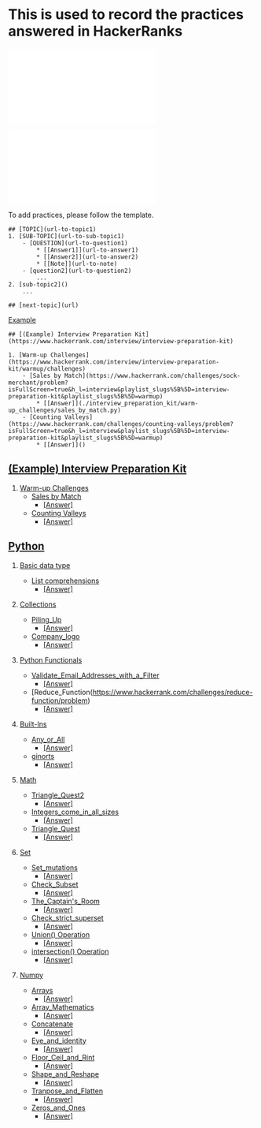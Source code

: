 # This is used to record the practices answered in HackerRanks

![Markdown cheat sheet1](Jupyter-Notebook-Markdown-Cheatsheet2.pdf)

![Markdown cheat sheet2](lucbpz_the-ultimate-markdown.pdf)


To add practices, please follow the template.
```Template
## [TOPIC](url-to-topic1)
1. [SUB-TOPIC](url-to-sub-topic1)
    - [QUESTION](url-to-question1) 
        * [[Answer1]](url-to-answer1) 
        * [[Answer2]](url-to-answer2)
        * [[Note]](url-to-note)
    - [question2](url-to-question2)
        ...
2. [sub-topic2]()
    ...

## [next-topic](url)
```

[Example](#example-interview-preparation-kit)

```
## [(Example) Interview Preparation Kit](https://www.hackerrank.com/interview/interview-preparation-kit)

1. [Warm-up Challenges](https://www.hackerrank.com/interview/interview-preparation-kit/warmup/challenges)
    - [Sales by Match](https://www.hackerrank.com/challenges/sock-merchant/problem?isFullScreen=true&h_l=interview&playlist_slugs%5B%5D=interview-preparation-kit&playlist_slugs%5B%5D=warmup)
        * [[Answer]](./interview_preparation_kit/warm-up_challenges/sales_by_match.py)
    - [Counting Valleys](https://www.hackerrank.com/challenges/counting-valleys/problem?isFullScreen=true&h_l=interview&playlist_slugs%5B%5D=interview-preparation-kit&playlist_slugs%5B%5D=warmup) 
        * [[Answer]]()
```

## [(Example) Interview Preparation Kit](https://www.hackerrank.com/interview/interview-preparation-kit)

1. [Warm-up Challenges](https://www.hackerrank.com/interview/interview-preparation-kit/warmup/challenges)
    - [Sales by Match](https://www.hackerrank.com/challenges/sock-merchant/problem?isFullScreen=true&h_l=interview&playlist_slugs%5B%5D=interview-preparation-kit&playlist_slugs%5B%5D=warmup)
        * [[Answer]](./interview_preparation_kit/warm-up_challenges/sales_by_match.py)
    - [Counting Valleys](https://www.hackerrank.com/challenges/counting-valleys/problem?isFullScreen=true&h_l=interview&playlist_slugs%5B%5D=interview-preparation-kit&playlist_slugs%5B%5D=warmup) 
        * [[Answer]]()
        
        
## [Python](https://www.hackerrank.com/domains/python)
1. [Basic data type](https://www.hackerrank.com/domains/python?filters%5Bsubdomains%5D%5B%5D=py-basic-data-types)
    - [List comprehensions](https://www.hackerrank.com/challenges/list-comprehensions/problem?isFullScreen=true)
        * [[Answer]](./List_comprehensions.py) 
2. [Collections](https://www.hackerrank.com/domains/python?filters%5Bsubdomains%5D%5B%5D=py-collections)
    - [Piling_Up](https://www.hackerrank.com/challenges/piling-up/problem)
        * [[Answer]](./Piling_Up.py)
    - [Company_logo](https://www.hackerrank.com/challenges/most-commons/problem)
        * [[Answer]](./Company_logo.py)   

3. [Python Functionals](https://www.hackerrank.com/domains/python?filters%5Bsubdomains%5D%5B%5D=py-functionals)
    - [Validate_Email_Addresses_with_a_Filter](https://www.hackerrank.com/challenges/validate-list-of-email-address-with-filter/problem)
        * [[Answer]](./Validate_Email_Addresses.py)
    - [Reduce_Function(https://www.hackerrank.com/challenges/reduce-function/problem)
        * [[Answer]](./Reduce_Function.py)
4. [Built-Ins](https://www.hackerrank.com/domains/python?filters%5Bsubdomains%5D%5B%5D=py-built-ins)
    - [Any_or_All](https://www.hackerrank.com/challenges/any-or-all/problem?isFullScreen=true)
        * [[Answer]](./Any_or_All.py)
    - [ginorts](https://www.hackerrank.com/challenges/ginorts/problem)
        * [[Answer]](./ginorts.py)
5. [Math](https://www.hackerrank.com/domains/python?filters%5Bsubdomains%5D%5B%5D=py-math)
    - [Triangle_Quest2](https://www.hackerrank.com/challenges/triangle-quest-2/problem)
        * [[Answer]](./Triangle_Quest2.py)
    - [Integers_come_in_all_sizes](https://www.hackerrank.com/challenges/python-integers-come-in-all-sizes/problem)
        * [[Answer]](./Integers_come_in_all_sizes.py)
    - [Triangle_Quest](https://www.hackerrank.com/challenges/python-quest-1/problem?h_r=next-challenge&h_v=zen)
        * [[Answer]](./Triangle_Quest.py)
6. [Set](https://www.hackerrank.com/domains/python?filters%5Bsubdomains%5D%5B%5D=py-sets)
    - [Set_mutations](https://www.hackerrank.com/challenges/py-set-mutations/problem)
        * [[Answer]](./Set_mutations.py)
    - [Check_Subset](https://www.hackerrank.com/challenges/py-check-subset/problem?isFullScreen=true)
        * [[Answer]](./Check_Subset.py)
    - [The_Captain's_Room](https://www.hackerrank.com/challenges/py-the-captains-room/problem?h_r=internal-search)
        * [[Answer]](./The_Captain's_Room.py)
    - [Check_strict_superset](https://www.hackerrank.com/challenges/py-check-strict-superset/problem)
        * [[Answer]](./Check_strict_superset.py)
    - [Union() Operation](https://www.hackerrank.com/challenges/py-set-union/problem)
        * [[Answer]](./Union_Operation.py)
    - [intersection() Operation](https://www.hackerrank.com/challenges/py-set-intersection-operation/problem)
        * [[Answer]](./intersection()_Operation.py)
7. [Numpy](https://www.hackerrank.com/domains/python?filters%5Bsubdomains%5D%5B%5D=numpy)
    - [Arrays](https://www.hackerrank.com/challenges/np-arrays/problem?isFullScreen=true)
        * [[Answer]](./Arrays.py)
    - [Array_Mathematics](https://www.hackerrank.com/challenges/np-array-mathematics/problem)
        * [[Answer]](./Array_Mathematics.py)
    - [Concatenate](https://www.hackerrank.com/challenges/np-concatenate/problem?h_r=next-challenge&h_v=zen)
        * [[Answer]](./Concatenate.py)
    - [Eye_and_identity](https://www.hackerrank.com/challenges/np-eye-and-identity/problem?h_r=next-challenge&h_v=zen)
        * [[Answer]](./Eye_and_identity.py)
    - [Floor_Ceil_and_Rint](https://www.hackerrank.com/challenges/floor-ceil-and-rint/problem?h_r=next-challenge&h_v=zen)
        * [[Answer]](./Floor_Ceil_and_Rint.py)
    - [Shape_and_Reshape](https://www.hackerrank.com/challenges/np-shape-reshape/problem?isFullScreen=true&h_r=next-challenge&h_v=zen)
        * [[Answer]](./Shape_and_Reshape.py)
    - [Tranpose_and_Flatten](https://www.hackerrank.com/challenges/np-transpose-and-flatten/problem)
        * [[Answer]](./Tranpose_and_Flatten.py)
    - [Zeros_and_Ones](https://www.hackerrank.com/challenges/np-zeros-and-ones/problem)
        * [[Answer]](./Zeros_and_Ones.py)
